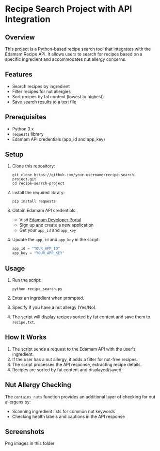 # Recipe Search Project with API Integration

## Overview
This project is a Python-based recipe search tool that integrates with the Edamam Recipe API. It allows users to search for recipes based on a specific ingredient and accommodates nut allergy concerns.

## Features
- Search recipes by ingredient
- Filter recipes for nut allergies
- Sort recipes by fat content (lowest to highest)
- Save search results to a text file

## Prerequisites
- Python 3.x
- `requests` library
- Edamam API credentials (app_id and app_key)

## Setup
1. Clone this repository:
   ```
   git clone https://github.com/your-username/recipe-search-project.git
   cd recipe-search-project
   ```

2. Install the required library:
   ```
   pip install requests
   ```

3. Obtain Edamam API credentials:
   - Visit [Edamam Developer Portal](https://developer.edamam.com/)
   - Sign up and create a new application
   - Get your `app_id` and `app_key`

4. Update the `app_id` and `app_key` in the script:
   ```python
   app_id = "YOUR_APP_ID"
   app_key = "YOUR_APP_KEY"
   ```

## Usage
1. Run the script:
   ```
   python recipe_search.py
   ```

2. Enter an ingredient when prompted.

3. Specify if you have a nut allergy (Yes/No).

4. The script will display recipes sorted by fat content and save them to `recipe.txt`.

## How It Works
1. The script sends a request to the Edamam API with the user's ingredient.
2. If the user has a nut allergy, it adds a filter for nut-free recipes.
3. The script processes the API response, extracting recipe details.
4. Recipes are sorted by fat content and displayed/saved.

## Nut Allergy Checking
The `contains_nuts` function provides an additional layer of checking for nut allergens by:
- Scanning ingredient lists for common nut keywords
- Checking health labels and cautions in the API response

## Screenshots
Png images in this folder 

